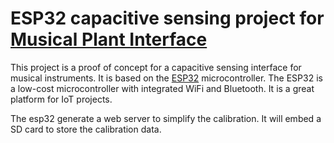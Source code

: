 # ESP32 capacitive sensing project for [Musical Plant Interface](https://dvic.devinci.fr/projects/plant-based-interface)

This project is a proof of concept for a capacitive sensing interface for musical instruments. It is based on the [ESP32](https://www.espressif.com/en/products/socs/esp32) microcontroller. The ESP32 is a low-cost microcontroller with integrated WiFi and Bluetooth. It is a great platform for IoT projects.

The esp32 generate a web server to simplify the calibration. It will embed a SD card to store the calibration data.
